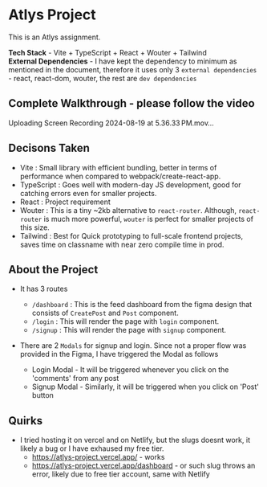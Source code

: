 # Atlys Project

This is an Atlys assignment.

**Tech Stack** - Vite + TypeScript + React + Wouter + Tailwind
<br />
**External Dependencies** - I have kept the dependency to minimum as mentioned in the document, therefore it uses only 3 `external dependencies` - react, react-dom, wouter, the rest are `dev dependencies`

## Complete Walkthrough - please follow the video

Uploading Screen Recording 2024-08-19 at 5.36.33 PM.mov…





## Decisons Taken
- Vite : Small library with efficient bundling, better in terms of performance when compared to webpack/create-react-app.
- TypeScript : Goes well with modern-day JS development, good for catching errors even for smaller projects.
- React : Project requirement
- Wouter : This is a tiny ~2kb alternative to `react-router`. Although, `react-router` is much more powerful, `wouter` is perfect for smaller projects of this size.
- Tailwind : Best for Quick prototyping to full-scale frontend projects, saves time on classname with near zero compile time in prod.

## About the Project
- It has 3 routes
    - `/dashboard` : This is the feed dashboard from the figma design that consists of `CreatePost` and `Post` component.
    - `/login` : This will render the page with `login` component.
    - `/signup` : This will render the page with `signup` component.

- There are 2 `Modals` for signup and login. Since not a proper flow was provided in the Figma, I have triggered the Modal as follows 
    - Login Modal - It will be triggered whenever you click on the 'comments' from any post
    - Signup Modal - Similarly, it will be triggered when you click on 'Post' button

## Quirks
- I tried hosting it on vercel and on Netlify, but the slugs doesnt work, it likely a bug or I have exhaused my free tier. 
  - https://atlys-project.vercel.app/ - works
  - https://atlys-project.vercel.app/dashboard - or such slug throws an error, likely due to free tier account, same with Netlify



